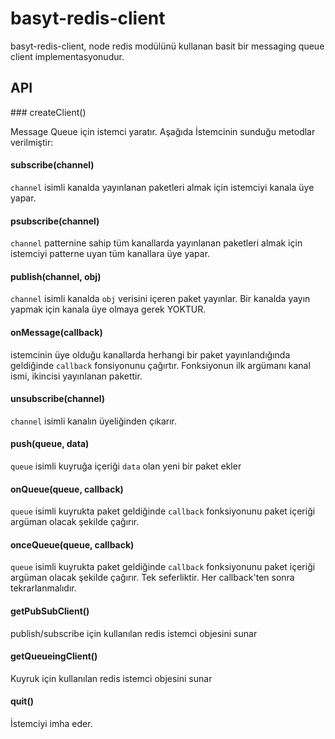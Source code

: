 # basyt-redis-client

basyt-redis-client, node redis modülünü kullanan basit bir messaging queue client implementasyonudur.

## API

### createClient()

Message Queue için istemci yaratır. Aşağıda İstemcinin sunduğu metodlar verilmiştir:

#### subscribe(channel)

`channel` isimli kanalda yayınlanan paketleri almak için istemciyi kanala üye yapar.

#### psubscribe(channel)

`channel` patternine sahip tüm kanallarda yayınlanan paketleri almak için istemciyi patterne uyan tüm kanallara üye yapar.

#### publish(channel, obj)

`channel` isimli kanalda `obj` verisini içeren paket yayınlar. Bir kanalda yayın yapmak için kanala üye olmaya gerek YOKTUR.

#### onMessage(callback)

istemcinin üye olduğu kanallarda herhangi bir paket yayınlandığında geldiğinde `callback` fonsiyonunu çağırtır. Fonksiyonun ilk argümanı kanal ismi, ikincisi yayınlanan pakettir.

#### unsubscribe(channel)

`channel` isimli kanalın üyeliğinden çıkarır.

#### push(queue, data)

`queue` isimli kuyruğa içeriği `data` olan yeni bir paket ekler

#### onQueue(queue, callback)

`queue` isimli kuyrukta paket geldiğinde `callback` fonksiyonunu paket içeriği argüman olacak şekilde çağırır.

#### onceQueue(queue, callback)

`queue` isimli kuyrukta paket geldiğinde `callback` fonksiyonunu paket içeriği argüman olacak şekilde çağırır. Tek seferliktir. Her callback'ten sonra tekrarlanmalıdır.

#### getPubSubClient()

publish/subscribe için kullanılan redis istemci objesini sunar

#### getQueueingClient()

Kuyruk için kullanılan redis istemci objesini sunar

#### quit()

İstemciyi imha eder.
